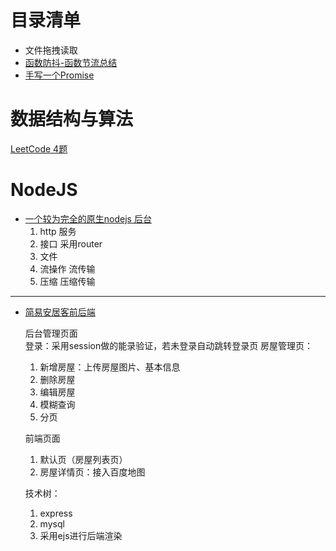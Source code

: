 # 目录清单

* 文件拖拽读取
* [函数防抖-函数节流总结](https://juejin.im/post/5b8a59c2f265da433655a7ee)
* [手写一个Promise](https://github.com/webXLing/Keep-Learning/blob/master/%E6%89%8B%E5%86%99%E4%B8%80%E4%B8%AAPromise.html)

# 数据结构与算法
  [LeetCode 4题](https://github.com/webXLing/leetcode-js)
  
# NodeJS
* [一个较为完全的原生nodejs 后台](https://github.com/webXLing/Keep-Learning/tree/master/2019-1-12)
  1. http 服务
  2. 接口  采用router
  3. 文件
  4. 流操作  流传输
  5. 压缩  压缩传输
----
* [简易安居客前后端](https://github.com/webXLing/Keep-Learning/tree/master/%E7%AE%80%E6%98%93%E5%AE%89%E5%B1%85%E5%AE%A2-%E5%89%8D%E5%90%8E%E7%AB%AF)   

  后台管理页面  
    登录：采用session做的能录验证，若未登录自动跳转登录页
    房屋管理页：
    1. 新增房屋：上传房屋图片、基本信息
    2. 删除房屋
    3. 编辑房屋
    4. 模糊查询
    5. 分页   

   前端页面  
    1. 默认页（房屋列表页）
    2. 房屋详情页：接入百度地图

   技术树：
   1. express
   2. mysql
   3. 采用ejs进行后端渲染
  
  
    
  
  
